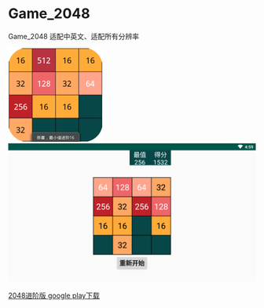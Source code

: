 # Game_2048
Game_2048 适配中英文、适配所有分辨率

![1](https://raw.githubusercontent.com/scimence/Game_2048/master/pic2/lancher_192x192.png)
![2](https://raw.githubusercontent.com/scimence/Game_2048/master/pic2/MuMu20190822165913.png)

[2048进阶版 google play下载 ](https://play.google.com/store/apps/details?id=sc.game.g2048)
